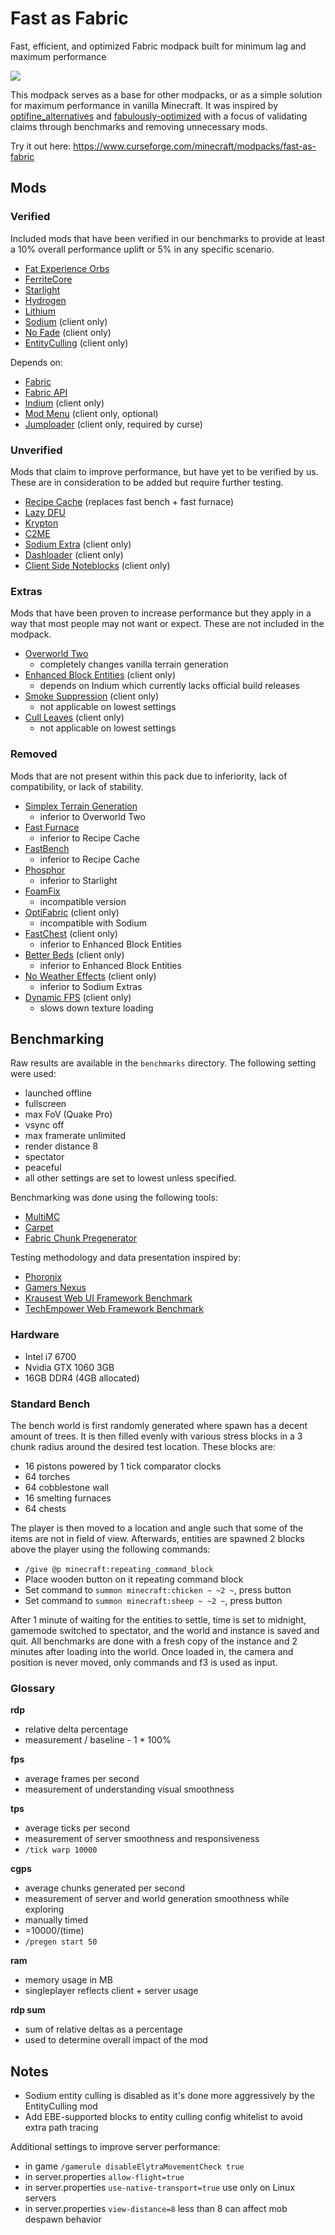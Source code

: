 # Fast as Fabric

Fast, efficient, and optimized Fabric modpack built for minimum lag and maximum performance

![](benchmarks/1.16.5-a-rdp.png)

This modpack serves as a base for other modpacks, or as a simple solution for maximum performance in vanilla Minecraft. It was inspired by [optifine_alternatives](https://gist.github.com/LambdAurora/1f6a4a99af374ce500f250c6b42e8754) and [fabulously-optimized](
https://www.curseforge.com/minecraft/modpacks/fabulously-optimized) with a focus of validating claims through benchmarks and removing unnecessary mods. 

Try it out here: https://www.curseforge.com/minecraft/modpacks/fast-as-fabric

## Mods

### Verified

Included mods that have been verified in our benchmarks to provide at least a 10% overall performance uplift or 5% in any specific scenario.

- [Fat Experience Orbs](https://www.curseforge.com/minecraft/mc-mods/fat-experience-orbs)
- [FerriteCore](https://www.curseforge.com/minecraft/mc-mods/ferritecore)
- [Starlight](https://github.com/Spottedleaf/Starlight)
- [Hydrogen](https://modrinth.com/mod/hydrogen)
- [Lithium](https://www.curseforge.com/minecraft/mc-mods/lithium)
- [Sodium](https://www.curseforge.com/minecraft/mc-mods/sodium) (client only)
- [No Fade](https://www.curseforge.com/minecraft/mc-mods/no-fade) (client only)
- [EntityCulling](https://www.curseforge.com/minecraft/mc-mods/entityculling) (client only)

Depends on:

- [Fabric](https://fabricmc.net/)
- [Fabric API](https://www.curseforge.com/minecraft/mc-mods/fabric-api)
- [Indium](https://github.com/comp500/Indium) (client only)
- [Mod Menu](https://www.curseforge.com/minecraft/mc-mods/modmenu) (client only, optional)
- [Jumploader](https://www.curseforge.com/minecraft/mc-mods/jumploader) (client only, required by curse)

### Unverified

Mods that claim to improve performance, but have yet to be verified by us. These are in consideration to be added but require further testing.

- [Recipe Cache](https://www.curseforge.com/minecraft/mc-mods/recipe-cache) (replaces fast bench + fast furnace)
- [Lazy DFU](https://www.curseforge.com/minecraft/mc-mods/lazydfu)
- [Krypton](https://www.curseforge.com/minecraft/mc-mods/krypton)
- [C2ME](https://github.com/ishlandbukkit/C2ME-fabric)
- [Sodium Extra](https://www.curseforge.com/minecraft/mc-mods/sodium-extra) (client only)
- [Dashloader](https://www.curseforge.com/minecraft/mc-mods/dashloader) (client only)
- [Client Side Noteblocks](https://www.curseforge.com/minecraft/mc-mods/client-side-noteblocks) (client only)

### Extras

Mods that have been proven to increase performance but they apply in a way that most people may not want or expect. These are not included in the modpack.

- [Overworld Two](https://www.curseforge.com/minecraft/mc-mods/overworld-two)
    - completely changes vanilla terrain generation
- [Enhanced Block Entities](https://modrinth.com/mod/ebe) (client only)
    - depends on Indium which currently lacks official build releases
- [Smoke Suppression](https://www.curseforge.com/minecraft/mc-mods/smoke-suppression) (client only)
    - not applicable on lowest settings
- [Cull Leaves](https://www.curseforge.com/minecraft/mc-mods/cull-leaves) (client only)
    - not applicable on lowest settings

### Removed

Mods that are not present within this pack due to inferiority, lack of compatibility, or lack of stability.

- [Simplex Terrain Generation](https://www.curseforge.com/minecraft/mc-mods/simplex-terrain-generation)
    - inferior to Overworld Two
- [Fast Furnace](https://www.curseforge.com/minecraft/mc-mods/fast-furnace-for-fabric)
    - inferior to Recipe Cache
- [FastBench](https://www.curseforge.com/minecraft/mc-mods/fastbench-for-fabric)
    - inferior to Recipe Cache
- [Phosphor](https://www.curseforge.com/minecraft/mc-mods/phosphor)
    - inferior to Starlight
- [Foam​Fix](https://www.curseforge.com/minecraft/mc-mods/foamfix-optimization-mod)
    - incompatible version
- [OptiFabric](https://www.curseforge.com/minecraft/mc-mods/optifabric) (client only)
    - incompatible with Sodium
- [FastChest](https://www.curseforge.com/minecraft/mc-mods/fastchest) (client only)
    - inferior to Enhanced Block Entities
- [Better Beds](https://www.curseforge.com/minecraft/mc-mods/better-beds) (client only)
    - inferior to Enhanced Block Entities
- [No Weather Effects](https://www.curseforge.com/minecraft/mc-mods/no-weather-effects) (client only)
    - inferior to Sodium Extras
- [Dynamic FPS](https://www.curseforge.com/minecraft/mc-mods/dynamic-fps) (client only)
    - slows down texture loading

## Benchmarking

Raw results are available in the `benchmarks` directory. The following setting were used:

- launched offline
- fullscreen
- max FoV (Quake Pro)
- vsync off
- max framerate unlimited
- render distance 8
- spectator
- peaceful
- all other settings are set to lowest unless specified.

Benchmarking was done using the following tools:

- [MultiMC](https://multimc.org)
- [Carpet](https://www.curseforge.com/minecraft/mc-mods/carpet)
- [Fabric Chunk Pregenerator](https://www.curseforge.com/minecraft/mc-mods/chunk-pregenerator-fabric)

Testing methodology and data presentation inspired by:

- [Phoronix](https://www.phoronix.com)
- [Gamers Nexus](https://www.gamersnexus.net)
- [Krausest Web UI Framework Benchmark](https://krausest.github.io/js-framework-benchmark)
- [TechEmpower Web Framework Benchmark](https://www.techempower.com/benchmarks)

### Hardware

- Intel i7 6700
- Nvidia GTX 1060 3GB
- 16GB DDR4 (4GB allocated)

### Standard Bench

The bench world is first randomly generated where spawn has a decent amount of trees. It is then filled evenly with various stress blocks in a 3 chunk radius around the desired test location. These blocks are:

- 16 pistons powered by 1 tick comparator clocks
- 64 torches
- 64 cobblestone wall
- 16 smelting furnaces
- 64 chests

The player is then moved to a location and angle such that some of the items are not in field of view. Afterwards, entities are spawned 2 blocks above the player using the following commands:

- `/give @p minecraft:repeating_command_block`
- Place wooden button on it repeating command block
- Set command to `summon minecraft:chicken ~ ~2 ~`, press button
- Set command to `summon minecraft:sheep ~ ~2 ~`, press button

After 1 minute of waiting for the entities to settle, time is set to midnight, gamemode switched to spectator, and the world and instance is saved and quit. All benchmarks are done with a fresh copy of the instance and 2 minutes after loading into the world. Once loaded in, the camera and position is never moved, only commands and f3 is used as input.

### Glossary

**rdp**

- relative delta percentage
- measurement / baseline - 1 * 100%

**fps**

- average frames per second
- measurement of understanding visual smoothness

**tps**

- average ticks per second
- measurement of server smoothness and responsiveness
- `/tick warp 10000`

**cgps**

- average chunks generated per second
- measurement of server and world generation smoothness while exploring
- manually timed
- =10000/(time)
- `/pregen start 50`

**ram**

- memory usage in MB
- singleplayer reflects client + server usage

**rdp sum**

- sum of relative deltas as a percentage
- used to determine overall impact of the mod

## Notes

- Sodium entity culling is disabled as it's done more aggressively by the EntityCulling mod
- Add EBE-supported blocks to entity culling config whitelist to avoid extra path tracing

Additional settings to improve server performance:

- in game `/gamerule disableElytraMovementCheck true`
- in server.properties `allow-flight=true`
- in server.properties `use-native-transport=true` use only on Linux servers
- in server.properties `view-distance=8` less than 8 can affect mob despawn behavior